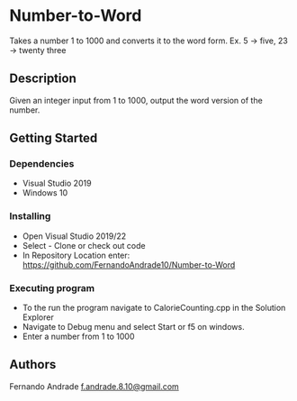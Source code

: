 # Number-to-Word

Takes a number 1 to 1000 and converts it to the word form. Ex. 5 -> five, 23 -> twenty three

## Description

Given an integer input from 1 to 1000, output the word version of the number.

## Getting Started

### Dependencies

* Visual Studio 2019
* Windows 10

### Installing

* Open Visual Studio 2019/22
* Select - Clone or check out code
* In Repository Location enter: https://github.com/FernandoAndrade10/Number-to-Word

### Executing program

* To the run the program navigate to CalorieCounting.cpp in the Solution Explorer
* Navigate to Debug menu and select Start or f5 on windows.
* Enter a number from 1 to 1000

## Authors

Fernando Andrade f.andrade.8.10@gmail.com
